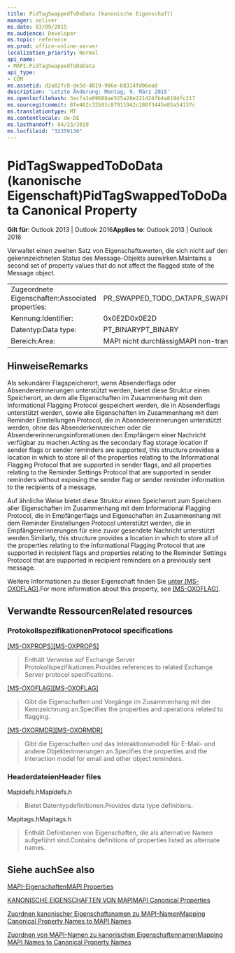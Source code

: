 ```yaml
---
title: PidTagSwappedToDoData (kanonische Eigenschaft)
manager: soliver
ms.date: 03/09/2015
ms.audience: Developer
ms.topic: reference
ms.prod: office-online-server
localization_priority: Normal
api_name:
- MAPI.PidTagSwappedToDoData
api_type:
- COM
ms.assetid: d2a82fc8-de5d-4819-906e-b8314fd06ea0
description: 'Letzte Änderung: Montag, 9. März 2015'
ms.openlocfilehash: 3ecfa1e89688ae525a28e221424fb4a8194fc217
ms.sourcegitcommit: 8fe462c32b91c87911942c188f3445e85a54137c
ms.translationtype: MT
ms.contentlocale: de-DE
ms.lasthandoff: 04/23/2019
ms.locfileid: "32359136"
---
```

# <a name="pidtagswappedtododata-canonical-property"></a><span data-ttu-id="641e5-103">PidTagSwappedToDoData (kanonische Eigenschaft)</span><span class="sxs-lookup"><span data-stu-id="641e5-103">PidTagSwappedToDoData Canonical Property</span></span>

  
  
<span data-ttu-id="641e5-104">**Gilt für**: Outlook 2013 | Outlook 2016</span><span class="sxs-lookup"><span data-stu-id="641e5-104">**Applies to**: Outlook 2013 | Outlook 2016</span></span> 
  
<span data-ttu-id="641e5-105">Verwaltet einen zweiten Satz von Eigenschaftswerten, die sich nicht auf den gekennzeichneten Status des Message-Objekts auswirken.</span><span class="sxs-lookup"><span data-stu-id="641e5-105">Maintains a second set of property values that do not affect the flagged state of the Message object.</span></span>
  
|||
|:-----|:-----|
|<span data-ttu-id="641e5-106">Zugeordnete Eigenschaften:</span><span class="sxs-lookup"><span data-stu-id="641e5-106">Associated properties:</span></span>  <br/> |<span data-ttu-id="641e5-107">PR_SWAPPED_TODO_DATA</span><span class="sxs-lookup"><span data-stu-id="641e5-107">PR_SWAPPED_TODO_DATA</span></span>  <br/> |
|<span data-ttu-id="641e5-108">Kennung:</span><span class="sxs-lookup"><span data-stu-id="641e5-108">Identifier:</span></span>  <br/> |<span data-ttu-id="641e5-109">0x0E2D</span><span class="sxs-lookup"><span data-stu-id="641e5-109">0x0E2D</span></span>  <br/> |
|<span data-ttu-id="641e5-110">Datentyp:</span><span class="sxs-lookup"><span data-stu-id="641e5-110">Data type:</span></span>  <br/> |<span data-ttu-id="641e5-111">PT_BINARY</span><span class="sxs-lookup"><span data-stu-id="641e5-111">PT_BINARY</span></span>  <br/> |
|<span data-ttu-id="641e5-112">Bereich:</span><span class="sxs-lookup"><span data-stu-id="641e5-112">Area:</span></span>  <br/> |<span data-ttu-id="641e5-113">MAPI nicht durchlässig</span><span class="sxs-lookup"><span data-stu-id="641e5-113">MAPI non-transmittable</span></span>  <br/> |
   
## <a name="remarks"></a><span data-ttu-id="641e5-114">Hinweise</span><span class="sxs-lookup"><span data-stu-id="641e5-114">Remarks</span></span>

<span data-ttu-id="641e5-115">Als sekundärer Flagspeicherort, wenn Absenderflags oder Absendererinnerungen unterstützt werden, bietet diese Struktur einen Speicherort, an dem alle Eigenschaften im Zusammenhang mit dem Informational Flagging Protocol gespeichert werden, die in Absenderflags unterstützt werden, sowie alle Eigenschaften im Zusammenhang mit dem Reminder Einstellungen Protocol, die in Absendererinnerungen unterstützt werden, ohne das Absenderkennzeichen oder die Absendererinnerungsinformationen den Empfängern einer Nachricht verfügbar zu machen.</span><span class="sxs-lookup"><span data-stu-id="641e5-115">Acting as the secondary flag storage location if sender flags or sender reminders are supported, this structure provides a location in which to store all of the properties relating to the Informational Flagging Protocol that are supported in sender flags, and all properties relating to the Reminder Settings Protocol that are supported in sender reminders without exposing the sender flag or sender reminder information to the recipients of a message.</span></span>
  
<span data-ttu-id="641e5-116">Auf ähnliche Weise bietet diese Struktur einen Speicherort zum Speichern aller Eigenschaften im Zusammenhang mit dem Informational Flagging Protocol, die in Empfängerflags und Eigenschaften im Zusammenhang mit dem Reminder Einstellungen Protocol unterstützt werden, die in Empfängererinnerungen für eine zuvor gesendete Nachricht unterstützt werden.</span><span class="sxs-lookup"><span data-stu-id="641e5-116">Similarly, this structure provides a location in which to store all of the properties relating to the Informational Flagging Protocol that are supported in recipient flags and properties relating to the Reminder Settings Protocol that are supported in recipient reminders on a previously sent message.</span></span>
  
<span data-ttu-id="641e5-117">Weitere Informationen zu dieser Eigenschaft finden Sie [unter [MS-OXOFLAG]](https://msdn.microsoft.com/library/f1e50be4-ed30-4c2a-b5cb-8ff3aaaf9b91%28Office.15%29.aspx).</span><span class="sxs-lookup"><span data-stu-id="641e5-117">For more information about this property, see [[MS-OXOFLAG]](https://msdn.microsoft.com/library/f1e50be4-ed30-4c2a-b5cb-8ff3aaaf9b91%28Office.15%29.aspx).</span></span>
  
## <a name="related-resources"></a><span data-ttu-id="641e5-118">Verwandte Ressourcen</span><span class="sxs-lookup"><span data-stu-id="641e5-118">Related resources</span></span>

### <a name="protocol-specifications"></a><span data-ttu-id="641e5-119">Protokollspezifikationen</span><span class="sxs-lookup"><span data-stu-id="641e5-119">Protocol specifications</span></span>

<span data-ttu-id="641e5-120">[[MS-OXPROPS]](https://msdn.microsoft.com/library/f6ab1613-aefe-447d-a49c-18217230b148%28Office.15%29.aspx)</span><span class="sxs-lookup"><span data-stu-id="641e5-120">[[MS-OXPROPS]](https://msdn.microsoft.com/library/f6ab1613-aefe-447d-a49c-18217230b148%28Office.15%29.aspx)</span></span>
  
> <span data-ttu-id="641e5-121">Enthält Verweise auf Exchange Server Protokollspezifikationen.</span><span class="sxs-lookup"><span data-stu-id="641e5-121">Provides references to related Exchange Server protocol specifications.</span></span>
    
<span data-ttu-id="641e5-122">[[MS-OXOFLAG]](https://msdn.microsoft.com/library/f1e50be4-ed30-4c2a-b5cb-8ff3aaaf9b91%28Office.15%29.aspx)</span><span class="sxs-lookup"><span data-stu-id="641e5-122">[[MS-OXOFLAG]](https://msdn.microsoft.com/library/f1e50be4-ed30-4c2a-b5cb-8ff3aaaf9b91%28Office.15%29.aspx)</span></span>
  
> <span data-ttu-id="641e5-123">Gibt die Eigenschaften und Vorgänge im Zusammenhang mit der Kennzeichnung an.</span><span class="sxs-lookup"><span data-stu-id="641e5-123">Specifies the properties and operations related to flagging.</span></span>
    
<span data-ttu-id="641e5-124">[[MS-OXORMDR]](https://msdn.microsoft.com/library/5454ebcc-e5d1-4da8-a598-d393b101caab%28Office.15%29.aspx)</span><span class="sxs-lookup"><span data-stu-id="641e5-124">[[MS-OXORMDR]](https://msdn.microsoft.com/library/5454ebcc-e5d1-4da8-a598-d393b101caab%28Office.15%29.aspx)</span></span>
  
> <span data-ttu-id="641e5-125">Gibt die Eigenschaften und das Interaktionsmodell für E-Mail- und andere Objekterinnerungen an.</span><span class="sxs-lookup"><span data-stu-id="641e5-125">Specifies the properties and the interaction model for email and other object reminders.</span></span>
    
### <a name="header-files"></a><span data-ttu-id="641e5-126">Headerdateien</span><span class="sxs-lookup"><span data-stu-id="641e5-126">Header files</span></span>

<span data-ttu-id="641e5-127">Mapidefs.h</span><span class="sxs-lookup"><span data-stu-id="641e5-127">Mapidefs.h</span></span>
  
> <span data-ttu-id="641e5-128">Bietet Datentypdefinitionen.</span><span class="sxs-lookup"><span data-stu-id="641e5-128">Provides data type definitions.</span></span>
    
<span data-ttu-id="641e5-129">Mapitags.h</span><span class="sxs-lookup"><span data-stu-id="641e5-129">Mapitags.h</span></span>
  
> <span data-ttu-id="641e5-130">Enthält Definitionen von Eigenschaften, die als alternative Namen aufgeführt sind.</span><span class="sxs-lookup"><span data-stu-id="641e5-130">Contains definitions of properties listed as alternate names.</span></span>
    
## <a name="see-also"></a><span data-ttu-id="641e5-131">Siehe auch</span><span class="sxs-lookup"><span data-stu-id="641e5-131">See also</span></span>



[<span data-ttu-id="641e5-132">MAPI-Eigenschaften</span><span class="sxs-lookup"><span data-stu-id="641e5-132">MAPI Properties</span></span>](mapi-properties.md)
  
[<span data-ttu-id="641e5-133">KANONISCHE EIGENSCHAFTEN VON MAPI</span><span class="sxs-lookup"><span data-stu-id="641e5-133">MAPI Canonical Properties</span></span>](mapi-canonical-properties.md)
  
[<span data-ttu-id="641e5-134">Zuordnen kanonischer Eigenschaftsnamen zu MAPI-Namen</span><span class="sxs-lookup"><span data-stu-id="641e5-134">Mapping Canonical Property Names to MAPI Names</span></span>](mapping-canonical-property-names-to-mapi-names.md)
  
[<span data-ttu-id="641e5-135">Zuordnen von MAPI-Namen zu kanonischen Eigenschaftennamen</span><span class="sxs-lookup"><span data-stu-id="641e5-135">Mapping MAPI Names to Canonical Property Names</span></span>](mapping-mapi-names-to-canonical-property-names.md)

